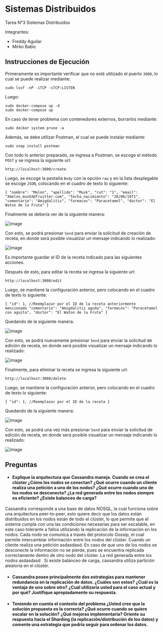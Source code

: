 # Sistemas Distribuidos
Tarea N°3 Sistemas Distribuidos

Integrantes:
- Freddy Aguilar
- Mirko Babic

## Instrucciones de Ejecución

Primeramente es importante verificar que no esté utilizado el puerto `3000`, lo cual se puede realizar mediante:

```
sudo lsof -nP -iTCP -sTCP:LISTEN
```

Luego:

```
sudo docker-compose up -d
sudo docker-compose up
```
En caso de tener problema con contenedores externos, borrarlos mediante:

```
sudo docker system prune -a
```

Además, se debe utilizar Postman, el cual se puede instalar mediante:

```
sudo snap install postman
```

Con todo lo anterior preparado, se ingresa a Postman, se escoge el método `POST` y se ingresa la siguiente url:

`http://localhost:3000/create`

Luego, se escoge la pestaña `Body` con la opción `raw` y en la lista desplegable se escoge `JSON`, colocando en el cuadro de texto lo siguiente:

`{
 "nombre": "Melon",
 "apellido": "Musk",
 "rut": "1",
 "email": "Xmelon_muskX@fruitter.com",
 "fecha_nacimiento": "28/06/1971",
 "comentario": "Amigdalitis",
 "farmacos": "Paracetamol",
 "doctor": "El Waton de la Fruta"
}`

Finalmente se debería ver de la siguiente manera:

![image](https://user-images.githubusercontent.com/103700122/175848703-b0df3ca3-9d96-406d-a1b5-243e36900401.png)

Con esto, se podrá presionar `Send` para enviar la solicitud de creación de receta, en donde será posible visualizar un mensaje indicando lo realizado:

![image](https://user-images.githubusercontent.com/103700122/175848757-d50725d7-5344-4bf1-8a53-61576a2d773f.png)

Es importante guardar el ID de la receta indicado para las siguientes acciones.

Después de esto, para editar la receta se ingresa la siguiente url:

`http://localhost:3000/edit`

Luego, se mantiene la configuración anterior, pero colocando en el cuadro de texto lo siguiente: 

`{
 "id": 1, //Reemplazar por el ID de la receta anteriormente mencionado
 "comentario": "Amigdalitis aguda",
 "farmacos": "Paracetamol con aguita",
 "doctor": "El Waton de la Fruta"
}`

Quedando de la siguiente manera:

![image](https://user-images.githubusercontent.com/103700122/175848988-6326cd9f-451a-4de7-a070-0d8a99ca81e6.png)

Con esto, se podrá nuevamente presionar `Send` para enviar la solicitud de edición de receta, en donde será posible visualizar un mensaje indicando lo realizado:

![image](https://user-images.githubusercontent.com/103700122/175848803-194f1b8d-025b-4ea2-8700-6c9bcd19caf8.png)

Finalmente, para eliminar la receta se ingresa la siguiente url:

`http://localhost:3000/delete`

Luego, se mantiene la configuración anterior, pero colocando en el cuadro de texto lo siguiente: 

`{
 "id": 1, //Reemplazar por el ID de la receta
}`

Quedando de la siguiente manera:

![image](https://user-images.githubusercontent.com/103700122/175849039-a503c959-f84e-491e-83d7-fd4d77e7deab.png)

Con esto, se podrá una vez más presionar `Send` para enviar la solicitud de edición de receta, en donde será posible visualizar un mensaje indicando lo realizado:

![image](https://user-images.githubusercontent.com/103700122/175848843-44458cb0-b0d7-4fcf-960b-f55e09d8e089.png)

## Preguntas

- #### Explique la arquitectura que Cassandra maneja. Cuando se crea el clúster ¿Cómo los nodos se conectan? ¿Qué ocurre cuando un cliente realiza una petición a uno de los nodos? ¿Qué ocurre cuando uno de los nodos se desconecta? ¿La red generada entre los nodos siempre es eficiente? ¿Existe balanceo de carga?

Cassandra corresponde a una base de datos NOSQL, la cual funciona sobre una arquitectura peer-to-peer, esto quiere decir que los datos están distribuidos en los nodos están de todo el clúster, lo que permite que el sistema cumpla con una las condiciones necesarias para ser escalable, en este caso tolerante a fallos utilizando la replicación de la información en los nodos. Cada nodo se comunica a través del protocolo Gossip, el cual permite intercambiar información entre los nodos del clúster. Cuando un cliente realiza una petición asdasdasd. En caso de que uno de los nodos se desconecte la información no se pierde, pues se encuentra replicada correctamente dentro de otro nodo del clúster. La red generada entre los nodos asdasdasd . Si existe balanceo de carga, cassandra utiliza partición aleatoria en el clúster.

- #### Cassandra posee principalmente dos estrategias para mantener redundancia en la replicación de datos. ¿Cuáles son estos? ¿Cuál es la ventaja de uno sobre otro? ¿Cuál utilizaría usted para el caso actual y por qué? Justifique apropiadamente su respuesta.



- #### Teniendo en cuenta el contexto del problema ¿Usted cree que la solución propuesta es la correcta? ¿Qué ocurre cuando se quiere escalar en la solución? ¿Qué mejoras implementaría? Oriente su respuesta hacia el Sharding (la replicación/distribución de los datos) y comente una estrategia que podría seguir para ordenar los datos.

